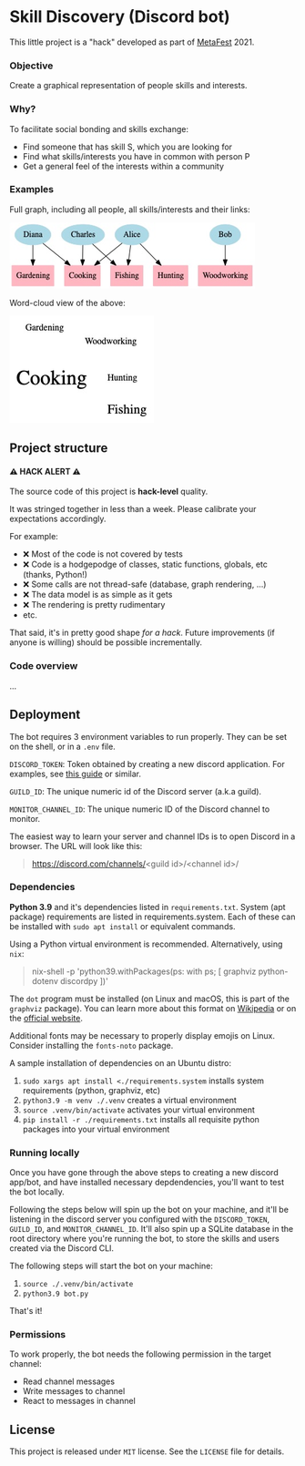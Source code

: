 # Skill Discovery (Discord bot)

This little project is a "hack" developed as part of [MetaFest](https://metafest.metagame.wtf) 2021.

### Objective

Create a graphical representation of people skills and interests.

### Why?

To facilitate social bonding and skills exchange:

 * Find someone that has skill S, which you are looking for
 * Find what skills/interests you have in common with person P
 * Get a general feel of the interests within a community

### Examples

Full graph, including all people, all skills/interests and their links:

![Full graph](sample/full-graph.jpg)

Word-cloud view of the above:

![Word cloud](sample/word-cloud.jpg)

## Project structure

#### ⚠️ HACK ALERT ⚠️
The source code of this project is **hack-level** quality.

It was stringed together in less than a week.
Please calibrate your expectations accordingly.

For example:

 * ❌ Most of the code is not covered by tests
 * ❌ Code is a hodgepodge of classes, static functions, globals, etc (thanks, Python!)
 * ❌ Some calls are not thread-safe (database, graph rendering, ...)
 * ❌ The data model is as simple as it gets
 * ❌ The rendering is pretty rudimentary
 * etc.

That said, it's in pretty good shape *for a hack*.
Future improvements (if anyone is willing) should be possible incrementally.

### Code overview

...

## Deployment

The bot requires 3 environment variables to run properly.
They can be set on the shell, or in a `.env` file.

`DISCORD_TOKEN`: Token obtained by creating a new discord application.
For examples, see [this guide](https://realpython.com/how-to-make-a-discord-bot-python/) or similar.

`GUILD_ID`: The unique numeric id of the Discord server (a.k.a guild).

`MONITOR_CHANNEL_ID`: The unique numeric ID of the Discord channel to monitor.

The easiest way to learn your server and channel IDs is to open Discord in a browser.
The URL will look like this:

> https://discord.com/channels/<guild id\>/<channel id\>/

### Dependencies

**Python 3.9** and it's dependencies listed in `requirements.txt`.
System (apt package) requirements are listed in requirements.system. Each of these can be installed with `sudo apt install` or equivalent commands.

Using a Python virtual environment is recommended.
Alternatively, using `nix`:

 > nix-shell -p 'python39.withPackages(ps: with ps; [ graphviz python-dotenv discordpy ])'

The `dot` program must be installed (on Linux and macOS, this is part of the `graphviz` package). You can learn more about this format on [Wikipedia](https://en.wikipedia.org/wiki/Graphviz) or on the [official website](https://www.graphviz.org/).

Additional fonts may be necessary to properly display emojis on Linux. Consider installing the `fonts-noto` package.

A sample installation of dependencies on an Ubuntu distro:

1) `sudo xargs apt install <./requirements.system` installs system requirements (python, graphviz, etc)
2) `python3.9 -m venv ./.venv` creates a virtual environment
3) `source .venv/bin/activate` activates your virtual environment
4) `pip install -r ./requirements.txt` installs all requisite python packages into your virtual environment

### Running locally

Once you have gone through the above steps to creating a new discord app/bot, and have installed necessary depdendencies, you'll want to test the bot locally.

Following the steps below will spin up the bot on your machine, and it'll be listening in the discord server you configured with the `DISCORD_TOKEN`, `GUILD_ID`, and `MONITOR_CHANNEL_ID`. It'll also spin up a SQLite database in the root directory where you're running the bot, to store the skills and users created via the Discord CLI.

The following steps will start the bot on your machine:
1) `source ./.venv/bin/activate`
2) `python3.9 bot.py`

That's it!

### Permissions

To work properly, the bot needs the following permission in the target channel:

 * Read channel messages
 * Write messages to channel
 * React to messages in channel

## License

This project is released under `MIT` license. See the `LICENSE` file for details.
